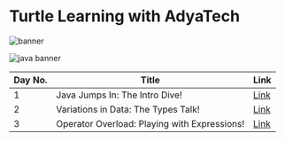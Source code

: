 # Turtle Learning with AdyaTech

![banner](https://github.com/AdyaTech/Turtle-Learning-with-AdyaTech/blob/main/20%20Days%20of%20Java/Images/Turtle%20Learning%20with%20AdyaTech.png)

![java banner](https://github.com/AdyaTech/Turtle-Learning-with-AdyaTech/blob/main/20%20Days%20of%20Java/Images/20%20Days%20of%20Java.png)

|Day No. | Title | Link |
|-------|---------|------|
| 1 | Java Jumps In: The Intro Dive! |[Link](https://github.com/AdyaTech/Turtle-Learning-with-AdyaTech/blob/main/20%20Days%20of%20Java/LearnHub/Day%201.md)|
| 2 | Variations in Data: The Types Talk! |[Link](https://github.com/AdyaTech/Turtle-Learning-with-AdyaTech/blob/main/20%20Days%20of%20Java/LearnHub/Day%202.md)|
| 3 | Operator Overload: Playing with Expressions! |[Link](https://github.com/AdyaTech/Turtle-Learning-with-AdyaTech/blob/main/20%20Days%20of%20Java/LearnHub/Day%203.md)|

